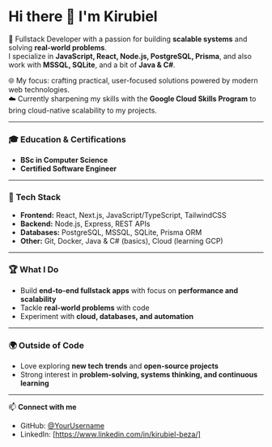 # Hi there 👋 I'm Kirubiel  

🚀 Fullstack Developer with a passion for building **scalable systems** and solving **real-world problems**.  
I specialize in **JavaScript, React, Node.js, PostgreSQL, Prisma**, and also work with **MSSQL, SQLite**, and a bit of **Java & C#**.  

🌐 My focus: crafting practical, user-focused solutions powered by modern web technologies.  
☁️ Currently sharpening my skills with the **Google Cloud Skills Program** to bring cloud-native scalability to my projects.  

---

### 🎓 Education & Certifications
- **BSc in Computer Science**  
- **Certified Software Engineer** 

---

### 🔧 Tech Stack
- **Frontend:** React, Next.js, JavaScript/TypeScript, TailwindCSS  
- **Backend:** Node.js, Express, REST APIs  
- **Databases:** PostgreSQL, MSSQL, SQLite, Prisma ORM  
- **Other:** Git, Docker, Java & C# (basics), Cloud (learning GCP)  

---

### 🏆 What I Do
- Build **end-to-end fullstack apps** with focus on **performance and scalability**  
- Tackle **real-world problems** with code  
- Experiment with **cloud, databases, and automation**  

---

### 🌍 Outside of Code
- Love exploring **new tech trends** and **open-source projects**  
- Strong interest in **problem-solving, systems thinking, and continuous learning**  

---

📫 **Connect with me**  
- GitHub: [@YourUsername](https://github.com/Kirubiel-B/)  
- LinkedIn: [https://www.linkedin.com/in/kirubiel-beza/]  

